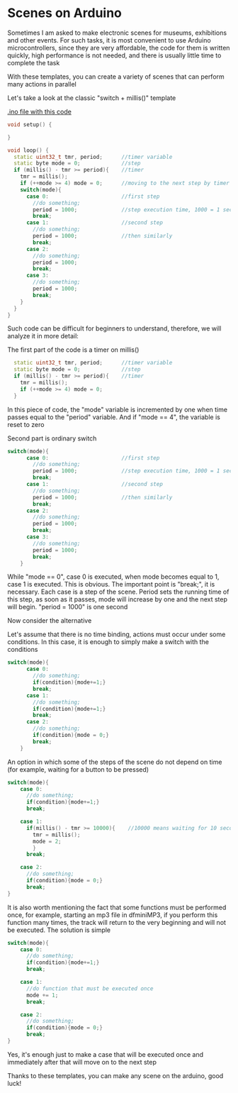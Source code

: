 # Scenes on Arduino
Sometimes I am asked to make electronic scenes for museums, exhibitions and other events. For such tasks, it is most convenient to use Arduino microcontrollers, since they are very affordable, the code for them is written quickly, high performance is not needed, and there is usually little time to complete the task

With these templates, you can create a variety of scenes that can perform many actions in parallel

Let's take a look at the classic "switch + millis()" template


[.ino file with this code](https://github.com/Alex-Kaut/Scenes_on_Arduino/blob/main/SwitchMillis.ino)
```c++
void setup() {

}

void loop() {
  static uint32_t tmr, period;      //timer variable
  static byte mode = 0;             //step
  if (millis() - tmr >= period){    //timer
    tmr = millis();
    if (++mode >= 4) mode = 0;      //moving to the next step by timer
    switch(mode){
      case 0:                       //first step
        //do something;
        period = 1000;              //step execution time, 1000 = 1 second
        break;                      
      case 1:                       //seсond step
        //do something;
        period = 1000;              //then similarly
        break;
      case 2:
        //do something;
        period = 1000;
        break;
      case 3:
        //do something;
        period = 1000;
        break;
    }
  }
}
```
Such code can be difficult for beginners to understand, therefore, we will analyze it in more detail:

The first part of the code is a timer on millis()
```C++
  static uint32_t tmr, period;      //timer variable
  static byte mode = 0;             //step
  if (millis() - tmr >= period){    //timer
    tmr = millis();
    if (++mode >= 4) mode = 0;
  }
```
In this piece of code, the "mode" variable is incremented by one when time passes equal to the "period" variable. And if "mode == 4", the variable is reset to zero

Second part is ordinary switch
```C++
switch(mode){
      case 0:                       //first step
        //do something;
        period = 1000;              //step execution time, 1000 = 1 second
        break;                      
      case 1:                       //seсond step
        //do something;
        period = 1000;              //then similarly
        break;
      case 2:
        //do something;
        period = 1000;
        break;
      case 3:
        //do something;
        period = 1000;
        break;
    }
```
While "mode == 0", case 0 is executed, when mode becomes equal to 1, case 1 is executed. This is obvious. The important point is "break;", it is necessary. Each case is a step of the scene. Period sets the running time of this step, as soon as it passes, mode will increase by one and the next step will begin. "period = 1000" is one second

Now consider the alternative


Let's assume that there is no time binding, actions must occur under some conditions. In this case, it is enough to simply make a switch with the conditions
```C++
switch(mode){
      case 0:                       
        //do something;
        if(condition){mode+=1;}
        break;                      
      case 1:                       
        //do something;
        if(condition){mode+=1;}
        break;
      case 2:
        //do something;
        if(condition){mode = 0;}
        break;
    }
```


An option in which some of the steps of the scene do not depend on time (for example, waiting for a button to be pressed)
```C++
switch(mode){
    case 0:
      //do something;
      if(condition){mode+=1;}
      break;

    case 1: 
      if(millis() - tmr >= 10000){    //10000 means waiting for 10 seconds 
        tmr = millis();
        mode = 2;
        }
      break;

    case 2:
      //do something;
      if(condition){mode = 0;}
      break;                     
}
```

It is also worth mentioning the fact that some functions must be performed once, for example, starting an mp3 file in dfminiMP3, if you perform this function many times, the track will return to the very beginning and will not be executed. The solution is simple
```C++
switch(mode){
    case 0:
      //do something;
      if(condition){mode+=1;}
      break;

    case 1: 
      //do function that must be executed once
      mode += 1;
      break;

    case 2:
      //do something;
      if(condition){mode = 0;}
      break;                     
}
```
Yes, it's enough just to make a case that will be executed once and immediately after that will move on to the next step

Thanks to these templates, you can make any scene on the arduino, good luck!
